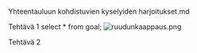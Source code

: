 Yhteentauluun kohdistuvien kyselyiden harjoitukset.md

Tehtävä 1
select * from goal;
![ruudunkaappaus](Näyttökuva(tehtävä1)).png

Tehtävä 2
